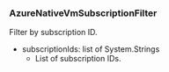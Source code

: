 ### AzureNativeVmSubscriptionFilter
Filter by subscription ID.

- subscriptionIds: list of System.Strings
  - List of subscription IDs.
